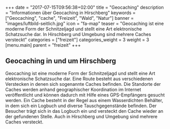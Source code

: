 +++
date = "2017-07-15T09:56:38+02:00"
title = "Geocaching"
description = "Informationen über Geocaching in Hirschberg"
keywords = ["Geocaching", "cache", "Freizeit", "Wald", "Natur"]
banner = "images/luftbild-seitlich.jpg"
icon = "fa-map"
teaser = "Geocaching ist eine moderne Form der Schnitzeljagd und stellt eine Art elektronische Schatzsuche dar. In Hirschberg und Umgebung sind mehrere Caches versteckt"
categories = ["freizeit"]
categories_weight = 3
weight = 3
[menu.main]
    parent = "freizeit"
+++

## Geocaching in und um Hirschberg

Geocaching ist eine moderne Form der Schnitzeljagd und stellt eine Art elektronische Schatzsuche dar. 
Eine Route besteht aus verschiedenen Verstecken in denen sich sogenannte Caches befinden. 
Die Standorte der Caches werden anhand geographischer Koordination im Internet veröffentlicht und 
können dadurch mit Hilfe eines GPS-Empfängers gesucht werden. Ein Cache besteht in der Regel aus einem 
Wasserdichten Behälter, in dem sich ein Logbuch und diverse Tauschgegenstände befinden. Der Besucher 
trägt sich in das Logbuch ein und versteckt den Cache wieder an der gefundenen Stelle. 
Auch in Hirschberg und Umgebung sind mehrere Caches versteckt.
